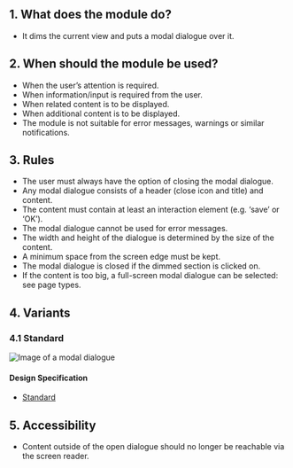 ## 1. What does the module do?
*   It dims the current view and puts a modal dialogue over it.

## 2. When should the module be used?
*   When the user’s attention is required.
*   When information/input is required from the user.
*   When related content is to be displayed.
*   When additional content is to be displayed.
*   The module is not suitable for error messages, warnings or similar notifications.

## 3. Rules
*   The user must always have the option of closing the modal dialogue.
*   Any modal dialogue consists of a header (close icon and title) and content.
*   The content must contain at least an interaction element (e.g. ‘save’ or ‘OK’).
*   The modal dialogue cannot be used for error messages.
*   The width and height of the dialogue is determined by the size of the content.
*   A minimum space from the screen edge must be kept.
*   The modal dialogue is closed if the dimmed section is clicked on.
*   If the content is too big, a full-screen modal dialogue can be selected: see page types.

## 4. Variants
### 4.1 Standard
![Image of a modal dialogue](https://raw.githubusercontent.com/sbb-design-systems/design-system-mobile-documentation/doku-update/documentation/modules/modal/images/MM03.png 'class: image')

#### Design Specification
*   [Standard](https://sbb.invisionapp.com/d/main#/console/14051805/322943545/inspect)

## 5. Accessibility
*   Content outside of the open dialogue should no longer be reachable via the screen reader.